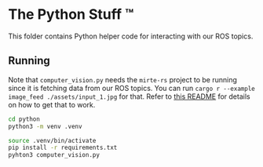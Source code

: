 # The Python Stuff ™️

This folder contains Python helper code for interacting with our ROS topics.

## Running

Note that `computer_vision.py` needs the `mirte-rs` project to be running since it is fetching data
from our ROS topics. You can run `cargo r --example image_feed ./assets/input_1.jpg` for that.
Refer to [this README](../ros/README.md) for details on how to get that to work.

```sh
cd python
python3 -m venv .venv

source .venv/bin/activate
pip install -r requirements.txt
pyhton3 computer_vision.py
```
